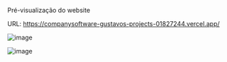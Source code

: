 Pré-visualização do website

URL: https://companysoftware-gustavos-projects-01827244.vercel.app/

![image](https://github.com/user-attachments/assets/fedddf9c-d50b-4662-a511-8f7b551796c8)

![image](https://github.com/user-attachments/assets/19ec1522-4095-4d06-8811-5e9ba893201d)
